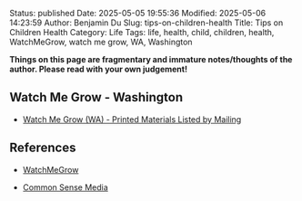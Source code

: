 Status: published
Date: 2025-05-05 19:55:36
Modified: 2025-05-06 14:23:59
Author: Benjamin Du
Slug: tips-on-children-health
Title: Tips on Children Health
Category: Life
Tags: life, health, child, children, health, WatchMeGrow, watch me grow, WA, Washington

**Things on this page are fragmentary and immature notes/thoughts of the author. Please read with your own judgement!**

## Watch Me Grow - Washington

- [Watch Me Grow (WA) - Printed Materials Listed by Mailing](https://doh.wa.gov/you-and-your-family/infants-and-children/watch-me-grow-washington/printed-materials-listed-mailing)

## References

- [WatchMeGrow](https://watchmegrow.com/)

- [Common Sense Media](https://www.commonsensemedia.org/)
